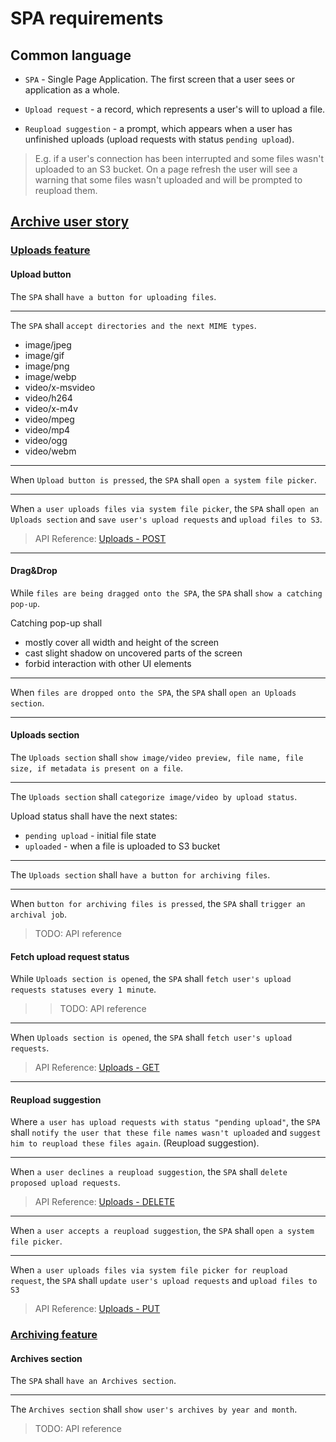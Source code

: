 # SPA requirements

## Common language

- `SPA` - Single Page Application. The first screen that a user sees or application as a whole.

- `Upload request` - a record, which represents a user's will to upload a file.

- `Reupload suggestion` - a prompt, which appears when a user has unfinished uploads (upload requests with status `pending upload`).

> E.g. if a user's connection has been interrupted and some files wasn't uploaded to an S3 bucket. On a page refresh the user will see a warning that some files wasn't uploaded and will be prompted to reupload them.

## [Archive user story](../../user-stories.md#archive)

### [Uploads feature](../../features-breakdown.md#uploads)

#### Upload button

The `SPA` shall `have a button for uploading files`.

---

The `SPA` shall `accept directories and the next MIME types`.

- image/jpeg
- image/gif
- image/png
- image/webp
- video/x-msvideo
- video/h264
- video/x-m4v
- video/mpeg
- video/mp4
- video/ogg
- video/webm

---

When `Upload button is pressed`, the `SPA` shall `open a system file picker`.

---

When `a user uploads files via system file picker`, the `SPA` shall `open an Uploads section` and `save user's upload requests` and `upload files to S3`.

> API Reference: [Uploads - POST](../backend/family-archive-web-server.md#uploads---post)

---


#### Drag&Drop

While `files are being dragged onto the SPA`, the `SPA` shall `show a catching pop-up`.

Catching pop-up shall 

- mostly cover all width and height of the screen
- cast slight shadow on uncovered parts of the screen
- forbid interaction with other UI elements

---

When `files are dropped onto the SPA`, the `SPA` shall `open an Uploads section`.

---

#### Uploads section

The `Uploads section` shall `show image/video preview, file name, file size, if metadata is present on a file`.

---

The `Uploads section` shall `categorize image/video by upload status`.

Upload status shall have the next states:

- `pending upload` - initial file state
- `uploaded` - when a file is uploaded to S3 bucket

---

The `Uploads section` shall `have a button for archiving files`.

---

When `button for archiving files is pressed`, the `SPA` shall `trigger an archival job`.

> TODO: API reference

#### Fetch upload request status

While `Uploads section is opened`, the `SPA` shall `fetch user's upload requests statuses every 1 minute`.

>> TODO: API reference

---

When `Uploads section is opened`, the `SPA` shall `fetch user's upload requests`.

> API Reference: [Uploads - GET](../backend/family-archive-web-server.md#uploads---get)

---

#### Reupload suggestion

Where `a user has upload requests with status "pending upload"`, the `SPA` shall `notify the user that these file names wasn't uploaded` and `suggest him to reupload these files again`. (Reupload suggestion).

---

When `a user declines a reupload suggestion`, the `SPA` shall `delete proposed upload requests`.

> API Reference: [Uploads - DELETE](../backend/family-archive-web-server.md#uploads---delete)
---

When `a user accepts a reupload suggestion`, the `SPA` shall `open a system file picker`.

---

When `a user uploads files via system file picker for reupload request`, the `SPA` shall `update user's upload requests` and `upload files to S3`

> API Reference: [Uploads - PUT](../backend/family-archive-web-server.md#uploads---put)

### [Archiving feature](../../features-breakdown.md#archiving)

#### Archives section

The `SPA` shall `have an Archives section`.

---

The `Archives section` shall `show user's archives by year and month`.

> TODO: API reference
